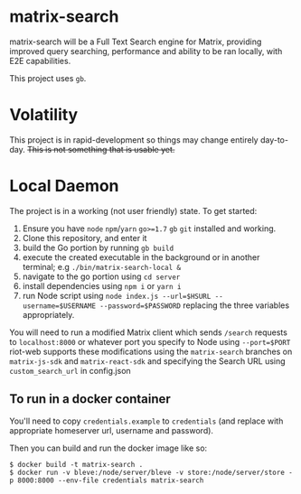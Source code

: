 # matrix-search

matrix-search will be a Full Text Search engine for Matrix, providing improved query searching, performance and ability to be ran locally, with E2E capabilities.

This project uses `gb`.

# Volatility
This project is in rapid-development so things may change entirely day-to-day. ~~This is not something that is usable yet.~~

# Local Daemon
The project is in a working (not user friendly) state.
To get started:
1. Ensure you have `node` `npm`/`yarn` `go>=1.7` `gb` `git` installed and working.
2. Clone this repository, and enter it
3. build the Go portion by running `gb build`
4. execute the created executable in the background or in another terminal; e.g `./bin/matrix-search-local &`
5. navigate to the go portion using `cd server`
6. install dependencies using `npm i` or `yarn i`
7. run Node script using `node index.js --url=$HSURL --username=$USERNAME --password=$PASSWORD` replacing the three variables appropriately.

You will need to run a modified Matrix client which sends `/search` requests to `localhost:8000` or whatever port you specify to Node using `--port=$PORT`
riot-web supports these modifications using the `matrix-search` branches on `matrix-js-sdk` and `matrix-react-sdk` and specifying the Search URL using `custom_search_url` in config.json

## To run in a docker container

You'll need to copy `credentials.example` to `credentials` (and replace with
appropriate homeserver url, username and password).

Then you can build and run the docker image like so:

```
$ docker build -t matrix-search .
$ docker run -v bleve:/node/server/bleve -v store:/node/server/store -p 8000:8000 --env-file credentials matrix-search
```
